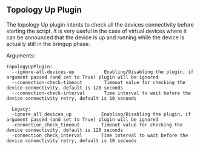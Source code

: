 Topology Up Plugin
------------------
The topology Up plugin intents to check all the devices connectivity before
starting the script. It is very useful in the case of virtual devices where
it can be announced that the device is up and running while the device is actually
still in the bringup phase.

Arguments:
```
TopologyUpPlugin:
  --ignore-all-devices-up           Enabling/Disabling the plugin, if argument passed (and set to True) plugin will be ignored
  --connection-check-timeout        Timeout value for checking the device connectivity, default is 120 seconds
  --connection-check-interval       Time interval to wait before the device connectivity retry, default is 10 seconds

  Legacy:
  -ignore_all_devices_up           Enabling/Disabling the plugin, if argument passed (and set to True) plugin will be ignored
  -connection_check_timeout        Timeout value for checking the device connectivity, default is 120 seconds
  -connection_check_interval       Time interval to wait before the device connectivity retry, default is 10 seconds
```
